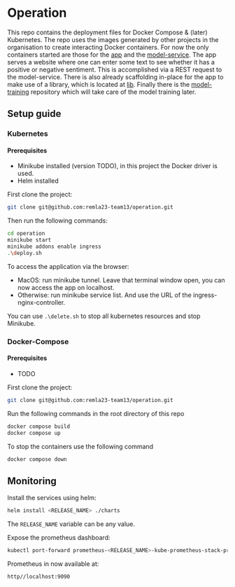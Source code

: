 # Operation
This repo contains the deployment files for Docker Compose &amp; (later) Kubernetes. 
The repo uses the images generated by other projects in the organisation to create interacting Docker containers. 
For now the only containers started are those for the [app](https://github.com/remla23-team13/app) and the [model-service](https://github.com/remla23-team13/model-service). 
The app serves a website where one can enter some text to see whether it has a positive or negative sentiment. 
This is accomplished via a REST request to the model-service. 
There is also already scaffolding in-place for the app to make use of a library, which is located at [lib](https://github.com/remla23-team13/lib). 
Finally there is the [model-training](https://github.com/remla23-team13/model-training) repository which will take care of the model training later. 


## Setup guide
### Kubernetes
#### Prerequisites
- Minikube installed (version TODO), in this project the Docker driver is used. 
- Helm installed


First clone the project:
```bash
git clone git@github.com:remla23-team13/operation.git
```
Then run the following commands:
```bash
cd operation
minikube start
minikube addons enable ingress
.\deploy.sh
```
To access the application via the browser:
- MacOS: run minikube tunnel. Leave that terminal window open, you can now access the app on localhost.
- Otherwise: run minikube service list. And use the URL of the ingress-nginx-controller. 

You can use ```.\delete.sh``` to stop all kubernetes resources and stop Minikube.

### Docker-Compose
#### Prerequisites
- TODO

First clone the project:
```bash
git clone git@github.com:remla23-team13/operation.git
```
Run the following commands in the root directory of this repo
```bash
docker compose build
docker compose up
```

To stop the containers use the following command
```bash
docker compose down
```

## Monitoring
Install the services using helm:
```bash
helm install <RELEASE_NAME> ./charts
```
The `RELEASE_NAME` variable can be any value.

Expose the prometheus dashboard:
```bash
kubectl port-forward prometheus-<RELEASE_NAME>-kube-prometheus-stack-prometheus-0 9090:9090
```

Prometheus in now available at:
```bash
http//localhost:9090
```
